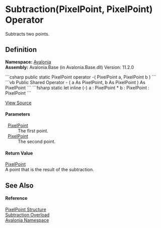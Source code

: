 # Subtraction(PixelPoint, PixelPoint) Operator


Subtracts two points.



## Definition
**Namespace:** <a href="N_Avalonia">Avalonia</a>  
**Assembly:** Avalonia.Base (in Avalonia.Base.dll) Version: 11.2.0

<Tabs groupId="api-code-preview">
<TabItem value="csharp" label="C#">
```csharp
public static PixelPoint operator -(
	PixelPoint a,
	PixelPoint b
)
```
</TabItem>
<TabItem value="vb" label="VB">
```vb
Public Shared Operator - ( 
	a As PixelPoint,
	b As PixelPoint
) As PixelPoint
```
</TabItem>
<TabItem value="fsharp" label="F#">
```fsharp
static let inline (-)
        a : PixelPoint * 
        b : PixelPoint  : PixelPoint
```
</TabItem>
</Tabs>



<a href="https://github.com/AvaloniaUI/Avalonia/tree/master/src/Avalonia.Base/PixelPoint.cs#L99" title="View the source code">View Source</a>



#### Parameters
<dl><dt>  <a href="T_Avalonia_PixelPoint">PixelPoint</a></dt><dd>The first point.</dd><dt>  <a href="T_Avalonia_PixelPoint">PixelPoint</a></dt><dd>The second point.</dd></dl>

#### Return Value
<a href="T_Avalonia_PixelPoint">PixelPoint</a>  
A point that is the result of the subtraction.

## See Also


#### Reference
<a href="T_Avalonia_PixelPoint">PixelPoint Structure</a>  
<a href="Overload_Avalonia_PixelPoint_op_Subtraction">Subtraction Overload</a>  
<a href="N_Avalonia">Avalonia Namespace</a>  

